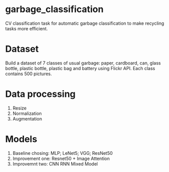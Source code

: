 # garbage_classification
CV classification task for automatic garbage classification to make recycling tasks more efficient.
# Dataset
Build a dataset of 7 classes of usual garbage: paper, cardboard, can, glass bottle, plastic bottle, plastic bag and battery using Flickr API. Each class contains 500 pictures.
# Data processing
1. Resize 
2. Normalization
3. Augmentation
# Models
1. Baseline chosing: MLP; LeNet5; VGG; ResNet50
2. Improvement one: Resnet50 + Image Attention
3. Improvemnt two: CNN RNN Mixed Model

